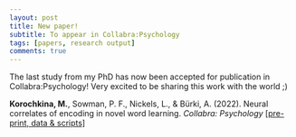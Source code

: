 ```yaml
---
layout: post
title: New paper!
subtitle: To appear in Collabra:Psychology
tags: [papers, research output]
comments: true
---
```


The last study from my PhD has now been accepted for publication in Collabra:Psychology! Very excited to be sharing this work with the world ;)

**Korochkina, M.**, Sowman, P. F., Nickels, L., & Bürki, A. (2022). Neural correlates of encoding in novel word learning. *Collabra: Psychology* [[pre-print, data & scripts]](https://osf.io/mg4kr/)
